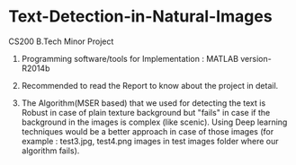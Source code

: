 # Text-Detection-in-Natural-Images
CS200 B.Tech Minor Project

1. Programming software/tools for Implementation : MATLAB version-R2014b

2. Recommended to read the Report to know about the project in detail.

3. The Algorithm(MSER based) that we used for detecting the text is Robust in case of plain texture background but "fails" in case if the background in the images is complex (like scenic). 
Using Deep learning techniques would be a better approach in case of those images (for example : test3.jpg, test4.png images in test images folder where our algorithm fails). 

